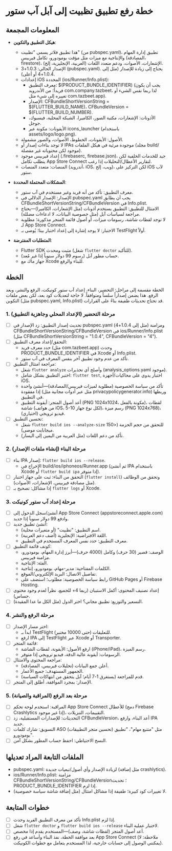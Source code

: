# خطة رفع تطبيق تظبيت إلى آبل آب ستور

## المعلومات المجمعة

- **هيكل التطبيق والتكوين**:

  - هذا تطبيق فلاتر يسمى "تظبيت" (من pubspec.yaml)، تطبيق إدارة المهام والإنتاجية مع ميزات مثل مؤقت بومودورو، تكامل فيربيس (المصادقة، firestore)، الإشعارات، الأصوات، ودعم متعدد اللغات (العربية، الإنجليزية، إلخ).
  - الإصدار الحالي: 1.0.3+3 (pubspec.yaml). يحتاج إلى زيادة للإصدار (مثل إلى 1.0.4+4 أو أعلى).
  - إعدادات iOS المحددة (ios/Runner/Info.plist):
    - معرف التطبيق: $(PRODUCT_BUNDLE_IDENTIFIER) (يجب أن يكون فريداً؛ من الأندرويد com.company.tazbeet، لذا ربما نفس الشيء أو تغييره إلى شيء مثل com.tazbeet.app).
    - الإصدار: CFBundleShortVersionString = $(FLUTTER_BUILD_NAME)، CFBundleVersion = $(FLUTTER_BUILD_NUMBER).
    - الأذونات: الإشعارات، مكتبة الصور، الكاميرا، الشبكة المحلية، فيسبوك، جوجل.
    - الأيقونات: مكونة عبر icons_launcher (باستخدام assets/logo/logo.png).
  - الأصول: الأيقونات، الخطوط، الأصوات، والصور مشمولة.
  - لا توجد بناءات إصدار أو IPAs موجودة مرئية في هيكل الملفات (مجلد build/ موجود لكن محتوياته غير مفصلة).
  - إعداد فيربيس موجود (.firebaserc, firebase.json)، جيد للخدمات الخلفية لكن يتطلب تكامل App Store Connect لتقارير الأعطال/التحليلات إذا رغب.
  - المنصات: متعدد المنصات (أندرويد، iOS، ويب، إلخ)، لكن التركيز على iOS لآب ستور.

- **المشكلات المحتملة المحددة**:

  - معرف التطبيق: تأكد من أنه فريد وغير مستخدم في آب ستور.
  - الإصدار: الإصدار الدلالي في pubspec.yaml يجب أن يطابق CFBundleShortVersionString/CFBundleVersion في Info.plist.
  - الامتثال للتطبيق: التطبيق يستخدم أذونات (مثل الإشعارات، الكاميرا)—يحتاج مراجعة لسياسات آبل (مثل خصوصية البيانات، لا ادعاءات مضللة).
  - لا توجد لقطات شاشة، رسومات ميزات، أو أصول قائمة المتجر مذكورة؛ مطلوبة لـ App Store Connect.
  - الاختبار: لا يوجد إشارة إلى إعداد اختبار بيتا؛ يُوصى بـ TestFlight أولاً.

- **المتطلبات المفترضة**:
  - Flutter SDK مثبت ومحدث (شغل `flutter doctor` للتأكيد).
  - حساب مطور آبل (رسوم 99 دولار سنوياً إذا غير مُعد).
  - جهاز ماك مع Xcode للبناء والرفع.

## الخطة

الخطة مقسمة إلى مراحل: التحضير، البناء، إعداد آب ستور كونيكت، الرفع والنشر، وبعد الرفع. هذا يضمن إصداراً سلساً ومتوافقاً. لا حاجة لتعديلات كود بعد، لكن بعض ملفات التكوين (مثل pubspec.yaml, Info.plist) قد تحتاج تحديثات طفيفة بناءً على القرارات.

### 1. مرحلة التحضير (الإعداد المحلي وجاهزية التطبيق)

- [ ] تحديث إصدار التطبيق: زد الإصدار في pubspec.yaml (مثل إلى 1.0.4+4) ومزامنة CFBundleShortVersionString/CFBundleVersion في ios/Runner/Info.plist (مثل CFBundleShortVersionString = "1.0.4", CFBundleVersion = "4").
- [ ] التحقق/إعداد معرف التطبيق:
  - حدد معرف فريد (مثل com.tazbeet.app) وحدث PRODUCT_BUNDLE_IDENTIFIER في Xcode أو Info.plist.
  - تأكد من عدم وجود تطبيق آخر بنفس المعرف في آب ستور.
- [ ] مراجعة امتثال التطبيق:
  - شغل `flutter analyze` وأصلح أي تحذيرات (analysis_options.yaml موجود).
  - اختبر التطبيق بشكل شامل: `flutter test`, اختبار يدوي على محاكيات/أجهزة iOS.
  - تأكد من سياسة الخصوصية (مطلوبة لميزات فيربيس/المصادقة)—أنشئ واحدة إذا مفقودة (مثل عبر أدوات مجانية مثل privacypolicygenerator.info) وربطها في التطبيق.
  - أعد أصول المتجر: أيقونة التطبيق (PNG 1024x1024، مكونة بالفعل)، لقطات شاشة (من هواتف iOS، 5-10 لكل نوع جهاز)، رسم ميزة (PNG 1024x768)، فيديو ترويجي (اختياري).
- [ ] تحسين التطبيق:
  - شغل `flutter build ios --analyze-size` للتحقق من حجم الحزمة (<150 ميجابايت موصى).
  - تأكد من دعم اللغات (مثل العربية من اليمين إلى اليسار).

### 2. مرحلة البناء (إنشاء ملفات الإصدار)

- [ ] بناء IPA إصدار: `flutter build ios --release`.
  - الإخراج في build/ios/iphoneos/Runner.app (ثم أنشئ IPA باستخدام Xcode أو `flutter build ipa` إذا متوفر).
- [ ] التحقق من البناء: ثبت على جهاز اختبار (`flutter install`) وتحقق من الوظائف (مثل مصادقة فيربيس، الإشعارات، الأصوات).
- [ ] إذا مشاكل: تصحيح بـ `flutter logs` أو Xcode.

### 3. مرحلة إعداد آب ستور كونيكت

- [ ] أنشئ/سجل الدخول إلى App Store Connect (appstoreconnect.apple.com) وادفع 99 دولار سنوياً إذا جديد.
- [ ] أنشئ تطبيق جديد:
  - اسم التطبيق: "تظبيت" (أو متغيرات محلية).
  - اللغة الافتراضية: الإنجليزية (أضف دعم العربية).
  - معرف التطبيق: حدد نفس المعرف المستخدم في التطبيق.
- [ ] كونف قائمة التطبيق:
  - الوصف: قصير (30 حرف) وكامل (4000 حرف)—أبرز إدارة المهام، بومودورو، مزامنة فيربيس.
  - الفئة: الإنتاجية.
  - الكلمات المفتاحية: مدير-مهام، بومودورو، إنتاجية.
  - تفاصيل الاتصال: البريد الإلكتروني/الموقع.
  - رابط سياسة الخصوصية: مطلوب؛ استضف على GitHub Pages أو Firebase Hosting.
- [ ] إعداد تصنيف المحتوى: أكمل الاستبيان (ربما 4+ للجميع، نظراً لعدم وجود محتوى حساس).
- [ ] التسعير والتوزيع: تطبيق مجاني؟ اختر الدول (مثل الكل ما عدا المقيدة).

### 4. مرحلة الرفع والنشر

- [ ] اختر مسار الإصدار:
  - ابدأ بـ TestFlight (حتى 10000 مختبر) للتعليقات.
  - ارفع IPA إلى TestFlight عبر Xcode أو Transporter.
- [ ] قائمة المتجر:
  - ارفع الأصول: الأيقونة، لقطات الشاشة (iPhone/iPad)، رسم الميزة.
  - الرسومات: أيقونة عالية الدقة، فيديو ترويجي إذا متوفر.
- [ ] مراجعة المحتوى والامتثال:
  - أعلن جمع البيانات (تحليلات فيربيس، المصادقة).
  - الجمهور المستهدف: جميع الأعمار.
  - قدم للمراجعة (يستغرق 1-7 أيام؛ آبل يتحقق من انتهاكات السياسة).
- [ ] الإصدار: بمجرد الموافقة، أطلق إلى المتجر.

### 5. مرحلة بعد الرفع (المراقبة والصيانة)

- [ ] المراقبة: استخدم لوحة تحكم App Store Connect للأعطال (دمج Firebase Crashlytics إذا غير موجود)، التقييمات، التنزيلات.
- [ ] التحديثات: للإصدارات المستقبلية، زد CFBundleVersion، أعد البناء، وارفع IPA جديد.
- [ ] التسويق: شارك كلمات ASO (تحسين متجر التطبيقات) مثل "متتبع مهام"، "تطبيق بومودورو".
- [ ] النسخ الاحتياطي: احفظ حساب المطور بشكل آمن.

## الملفات التابعة المراد تعديلها

- pubspec.yaml: لزيادة الإصدار وأي أصول/تبعيات جديدة (مثل إضافة crashlytics).
- ios/Runner/Info.plist: مزامنة CFBundleShortVersionString/CFBundleVersion؛ تحديث PRODUCT_BUNDLE_IDENTIFIER إذا لزم.
- لا تغييرات كود كبيرة؛ طفيفة إذا مشاكل امتثال (مثل إضافة شاشة سياسة خصوصية).

## خطوات المتابعة

- [ ] تأكد من معرف التطبيق الفريد وحدث Info.plist إذا لزم.
- [ ] شغل `flutter doctor` و `flutter build ios --release` لاختبار عملية البناء.
- [ ] أعد أصول المتجر (لقطات شاشة، وصف)—المستخدم يقدم إذا مخصص.
- [ ] بعد موافقة الخطة، نفذ البناء وأساعد في رفع App Store Connect (ملاحظة: لا يمكنني الوصول إلى حسابات خارجية، لذا المستخدم يتعامل مع خطوات الكونيكت).
